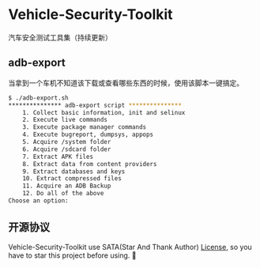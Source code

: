 # Vehicle-Security-Toolkit

汽车安全测试工具集（持续更新）

## adb-export

当拿到一个车机不知道该下载或查看哪些东西的时候，使用该脚本一键搞定。

```sh
$ ./adb-export.sh
*************** adb-export script ***************
    1. Collect basic information, init and selinux
    2. Execute live commands
    3. Execute package manager commands
    4. Execute bugreport, dumpsys, appops
    5. Acquire /system folder
    6. Acquire /sdcard folder
    7. Extract APK files
    8. Extract data from content providers
    9. Extract databases and keys
    10. Extract compressed files
    11. Acquire an ADB Backup
    12. Do all of the above
Choose an option: 
```

## 开源协议

Vehicle-Security-Toolkit use SATA(Star And Thank Author) [License](./LICENSE), so you have to star this project before using. 🙏
